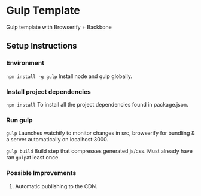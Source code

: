 # Gulp Template

Gulp template with Browserify + Backbone


## Setup Instructions

### Environment
<code>npm install -g gulp</code>
Install node and gulp globally.

### Install project dependencies

<code>npm install</code>
To install all the project dependencies found in package.json.

### Run gulp
<code>gulp</code>
Launches watchify to monitor changes in src, browserify for bundling & a server automatically on localhost:3000. 

<code>gulp build</code>
Build step that compresses generated js/css. Must already have ran `gulp`at least once.


### Possible Improvements
1. Automatic publishing to the CDN.
